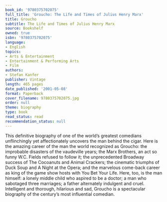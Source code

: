 ```yaml
---
book_id: '9780375702075'
full_title: 'Groucho: The Life and Times of Julius Henry Marx'
title: Groucho
subtitle: The Life and Times of Julius Henry Marx
source: Bookshelf
owned: true
isbn: '9780375702075'
language:
- English
topics:
- Arts & Entertainment
- Entertainment & Performing Arts
- Film
authors:
- Stefan Kanfer
publisher: Vintage
length: 465 pages
date_published: '2001-05-08'
format: Paperback
cover_filename: 9780375702075.jpg
order: null
theme: biography
type: book
read_status: read
recommendation_status: null
---
```

This definitive biography of one of the world’s greatest comedians unflinchingly yet affectionately uncovers the man behind the cigar.
Here is the amazing career of the man the world recognized as Groucho: the improbable disasters of the vaudeville years; the Marx Brothers, an act so funny W.C. Fields refused to follow it; the unprecedented Broadway success of The Cocoanuts and Animal Crackers; the cinematic triumphs of Duck Soup and A Night at the Opera; and the marvelous come-back career as king of the game show hosts with You Bet Your Life. Here, too, is the man himself: a lonely middle child who aspired to be a doctor; a man who sabotaged three marriages; a father alternately indulgent and cruel. Intelligent and thorough, hilarious and sad, Groucho is a spectacular biography of the century’s most influential comedian.
